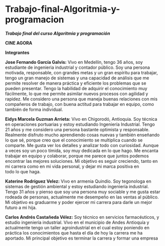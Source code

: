 # Trabajo-final-Algoritmia-y-programacion
**_Trabajo final del curso Algoritmia y programación_**

**CINE AGORA**

**Integrantes**

**Jose Fernando García Galvis:** Vivo en Medellín, tengo 36 años, soy estudiante de ingenieria industrial y contador público. Soy una persona motivada, responsable, con grandes metas y un gran espíritu para trabajar, tengo un gran manejo de sistemas y una capacidad de análisis que me permite resolver de manera práctica y eficiente los problemas que se pueden presentar. Tengo la habilidad de adquirir el conocimiento muy fácilmente, lo que me permite asimilar nuevos procesos con agilidad y rapidez. Me considero una persona que maneja buenas relaciones con mis compañeros de trabajo, con buena actitud para trabajar en equipo, como también de forma individual.
 
**Eidys Marcela Guzman Arrieta:** Vivo en Chigorodó, Antioquia. Soy técnica en operaciones portuarias y estoy estudiando Ingeniería Industrial. Tengo 21 años y me considero una persona bastante optimista y responsable. Realmente disfruto mucho aprendiendo cosas nuevas y también enseñando lo que sé, porque creo que el conocimiento se multiplica cuando se comparte. Me gusta ver los detalles y analizar todo con curiosidad. Aunque a veces soy un poco tímida, soy muy dedicada en lo que hago. Me encanta trabajar en equipo y colaborar, porque me parece que juntos podemos encontrar las mejores soluciones. Mi objetivo es seguir creciendo, tanto en mi carrera como en mi vida personal, y dejar mi marca positiva en todo lo que haga.

**Katerine Rodríguez Velez:** Vivo en armenia Quindío. Soy tegonologa en sistemas de gestión ambiental y estoy estudiando ingeniería industrial. Tengo 31 años y pienso que soy una persona muy sociable y me gusta estar rodeada de personas, actualmente me desempeño en las ventas al público. Mi objetivo es graduarme y poder ejercer mi carrera para darle un mejor futuro a mi hija.

**Carlos Andrés Castañeda Vélez:** Soy técnico en servicios farmacéuticos, y estudio ingeniería industrial. Vivo en el municipio de Andes Antioquía y actualmente tengo un taller agroindustrial en el cual estoy poniendo en práctica los conocimientos que hasta el día de hoy la carrera me ha aportado. Mi principal objetivo es terminar la carrera y formar una empresa
